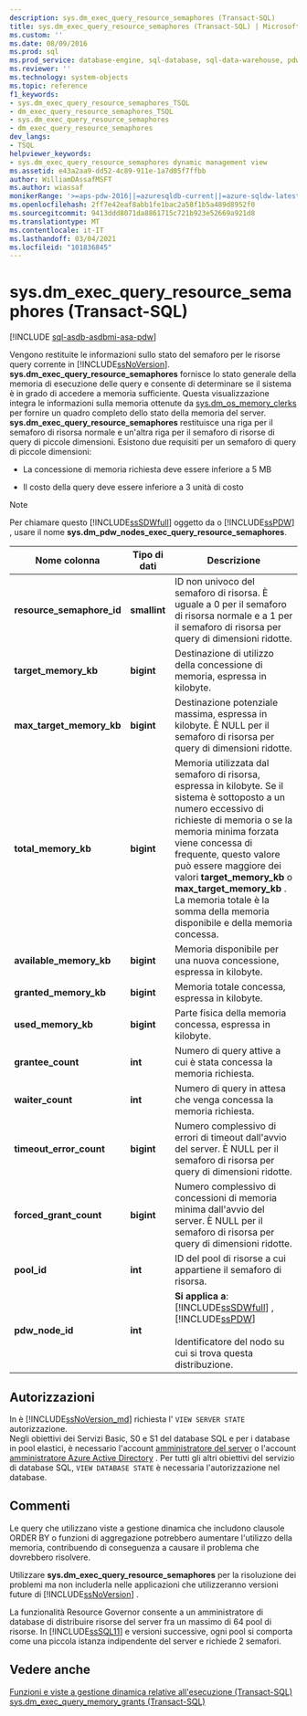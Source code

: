```yaml
---
description: sys.dm_exec_query_resource_semaphores (Transact-SQL)
title: sys.dm_exec_query_resource_semaphores (Transact-SQL) | Microsoft Docs
ms.custom: ''
ms.date: 08/09/2016
ms.prod: sql
ms.prod_service: database-engine, sql-database, sql-data-warehouse, pdw
ms.reviewer: ''
ms.technology: system-objects
ms.topic: reference
f1_keywords:
- sys.dm_exec_query_resource_semaphores_TSQL
- dm_exec_query_resource_semaphores_TSQL
- sys.dm_exec_query_resource_semaphores
- dm_exec_query_resource_semaphores
dev_langs:
- TSQL
helpviewer_keywords:
- sys.dm_exec_query_resource_semaphores dynamic management view
ms.assetid: e43a2aa9-dd52-4c89-911e-1a7d05f7ffbb
author: WilliamDAssafMSFT
ms.author: wiassaf
monikerRange: '>=aps-pdw-2016||=azuresqldb-current||=azure-sqldw-latest||>=sql-server-2016||>=sql-server-linux-2017||=azuresqldb-mi-current'
ms.openlocfilehash: 2ff7e42eaf8abb1fe1bac2a58f1b5a489d8952f0
ms.sourcegitcommit: 9413ddd8071da8861715c721b923e52669a921d8
ms.translationtype: MT
ms.contentlocale: it-IT
ms.lasthandoff: 03/04/2021
ms.locfileid: "101836845"
---
```

# <a name="sysdm_exec_query_resource_semaphores-transact-sql"></a>sys.dm_exec_query_resource_semaphores (Transact-SQL)
[!INCLUDE [sql-asdb-asdbmi-asa-pdw](../../includes/applies-to-version/sql-asdb-asdbmi-asa-pdw.md)]

  Vengono restituite le informazioni sullo stato del semaforo per le risorse query corrente in [!INCLUDE[ssNoVersion](../../includes/ssnoversion-md.md)]. **sys.dm_exec_query_resource_semaphores** fornisce lo stato generale della memoria di esecuzione delle query e consente di determinare se il sistema è in grado di accedere a memoria sufficiente. Questa visualizzazione integra le informazioni sulla memoria ottenute da [sys.dm_os_memory_clerks](../../relational-databases/system-dynamic-management-views/sys-dm-os-memory-clerks-transact-sql.md) per fornire un quadro completo dello stato della memoria del server. **sys.dm_exec_query_resource_semaphores** restituisce una riga per il semaforo di risorsa normale e un'altra riga per il semaforo di risorse di query di piccole dimensioni. Esistono due requisiti per un semaforo di query di piccole dimensioni:  
  
-   La concessione di memoria richiesta deve essere inferiore a 5 MB  
  
-   Il costo della query deve essere inferiore a 3 unità di costo  
  
> [!NOTE]  
>  Per chiamare questo [!INCLUDE[ssSDWfull](../../includes/sssdwfull-md.md)] oggetto da o [!INCLUDE[ssPDW](../../includes/sspdw-md.md)] , usare il nome **sys.dm_pdw_nodes_exec_query_resource_semaphores**.  
  
|Nome colonna|Tipo di dati|Descrizione|  
|-----------------|---------------|-----------------|  
|**resource_semaphore_id**|**smallint**|ID non univoco del semaforo di risorsa. È uguale a 0 per il semaforo di risorsa normale e a 1 per il semaforo di risorsa per query di dimensioni ridotte.|  
|**target_memory_kb**|**bigint**|Destinazione di utilizzo della concessione di memoria, espressa in kilobyte.|  
|**max_target_memory_kb**|**bigint**|Destinazione potenziale massima, espressa in kilobyte. È NULL per il semaforo di risorsa per query di dimensioni ridotte.|  
|**total_memory_kb**|**bigint**|Memoria utilizzata dal semaforo di risorsa, espressa in kilobyte. Se il sistema è sottoposto a un numero eccessivo di richieste di memoria o se la memoria minima forzata viene concessa di frequente, questo valore può essere maggiore dei valori **target_memory_kb** o **max_target_memory_kb** . La memoria totale è la somma della memoria disponibile e della memoria concessa.|  
|**available_memory_kb**|**bigint**|Memoria disponibile per una nuova concessione, espressa in kilobyte.|  
|**granted_memory_kb**|**bigint**|Memoria totale concessa, espressa in kilobyte.|  
|**used_memory_kb**|**bigint**|Parte fisica della memoria concessa, espressa in kilobyte.|  
|**grantee_count**|**int**|Numero di query attive a cui è stata concessa la memoria richiesta.|  
|**waiter_count**|**int**|Numero di query in attesa che venga concessa la memoria richiesta.|  
|**timeout_error_count**|**bigint**|Numero complessivo di errori di timeout dall'avvio del server. È NULL per il semaforo di risorsa per query di dimensioni ridotte.|  
|**forced_grant_count**|**bigint**|Numero complessivo di concessioni di memoria minima dall'avvio del server. È NULL per il semaforo di risorsa per query di dimensioni ridotte.|  
|**pool_id**|**int**|ID del pool di risorse a cui appartiene il semaforo di risorsa.|  
|**pdw_node_id**|**int**|**Si applica a**: [!INCLUDE[ssSDWfull](../../includes/sssdwfull-md.md)] , [!INCLUDE[ssPDW](../../includes/sspdw-md.md)]<br /><br /> Identificatore del nodo su cui si trova questa distribuzione.|  
  
## <a name="permissions"></a>Autorizzazioni  

In è [!INCLUDE[ssNoVersion_md](../../includes/ssnoversion-md.md)] richiesta l' `VIEW SERVER STATE` autorizzazione.   
Negli obiettivi dei Servizi Basic, S0 e S1 del database SQL e per i database in pool elastici, è necessario l'account [amministratore del server](/azure/azure-sql/database/logins-create-manage#existing-logins-and-user-accounts-after-creating-a-new-database) o l'account [amministratore Azure Active Directory](/azure/azure-sql/database/authentication-aad-overview#administrator-structure) . Per tutti gli altri obiettivi del servizio di database SQL, `VIEW DATABASE STATE` è necessaria l'autorizzazione nel database.   
  
## <a name="remarks"></a>Commenti  
 Le query che utilizzano viste a gestione dinamica che includono clausole ORDER BY o funzioni di aggregazione potrebbero aumentare l'utilizzo della memoria, contribuendo di conseguenza a causare il problema che dovrebbero risolvere.  
  
 Utilizzare **sys.dm_exec_query_resource_semaphores** per la risoluzione dei problemi ma non includerla nelle applicazioni che utilizzeranno versioni future di [!INCLUDE[ssNoVersion](../../includes/ssnoversion-md.md)] .  
  
 La funzionalità Resource Governor consente a un amministratore di database di distribuire risorse del server fra un massimo di 64 pool di risorse. In [!INCLUDE[ssSQL11](../../includes/sssql11-md.md)] e versioni successive, ogni pool si comporta come una piccola istanza indipendente del server e richiede 2 semafori.  
  
## <a name="see-also"></a>Vedere anche  
 [Funzioni e viste a gestione dinamica relative all'esecuzione &#40;Transact-SQL&#41;](../../relational-databases/system-dynamic-management-views/execution-related-dynamic-management-views-and-functions-transact-sql.md)   
 [sys.dm_exec_query_memory_grants &#40;Transact-SQL&#41;](../../relational-databases/system-dynamic-management-views/sys-dm-exec-query-memory-grants-transact-sql.md)  
  
